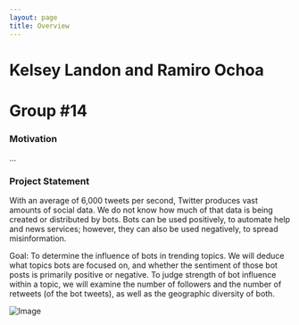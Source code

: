 ```yaml
---
layout: page
title: Overview
---
```


# Kelsey Landon and Ramiro Ochoa
# Group #14


### Motivation
...



### Project Statement
 
With an average of 6,000 tweets per second, Twitter produces vast amounts of social data. We do not know how much of that data is being created or distributed by bots. Bots can be used positively, to automate help and news services; however, they can also be used negatively, to spread misinformation.
 
Goal: To determine the influence of bots in trending topics. We will deduce what topics bots are focused on, and whether the sentiment of those bot posts is primarily positive or negative. To judge strength of bot influence within a topic, we will examine the number of followers and the number of retweets (of the bot tweets), as well as the geographic diversity of both.

![Image](images/index.png)
